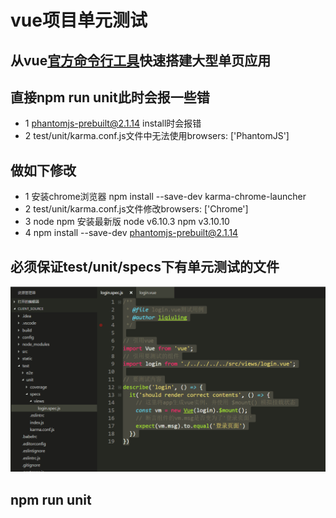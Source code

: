 # vue项目单元测试

## 从vue[官方命令行工具](https://cn.vuejs.org/v2/guide/installation.html)快速搭建大型单页应用

## 直接npm run unit此时会报一些错
* 1 phantomjs-prebuilt@2.1.14 install时会报错
* 2 test/unit/karma.conf.js文件中无法使用browsers: ['PhantomJS']

## 做如下修改
* 1 安装chrome浏览器 npm install --save-dev karma-chrome-launcher
* 2 test/unit/karma.conf.js文件修改browsers: ['Chrome']
* 3 node npm 安装最新版 node v6.10.3  npm v3.10.10
* 4 npm install --save-dev phantomjs-prebuilt@2.1.14

## 必须保证test/unit/specs下有单元测试的文件
![test demo](https://github.com/diDiAo1/blog/blob/master/images/vue/test-demo.png)

## npm run unit
